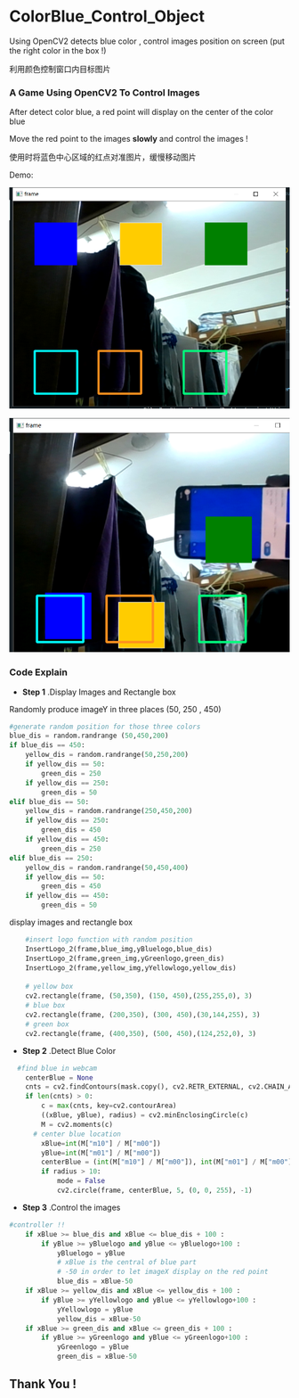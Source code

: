 # ColorBlue_Control_Object
Using OpenCV2 detects blue color , control images position on screen (put the right color in the box !)

利用颜色控制窗口内目标图片
### A Game Using OpenCV2 To Control Images

After detect color blue, a red point will display on the center of the color blue

Move the red point to the images **slowly** and control the images !

使用时将蓝色中心区域的红点对准图片，缓慢移动图片

Demo:
<p align="center">
  <img  src="https://github.com/lau1944/ColorBlue_Control_Object/blob/master/Untitled.png"  width="600"/>
</p>

<p align="center">
  <img  src="https://github.com/lau1944/ColorBlue_Control_Object/blob/master/Untitled1.png"  width="600"/>
</p>


### Code Explain 
- **Step 1** .Display Images and Rectangle box

 Randomly produce imageY in three places (50, 250 , 450)
```python
#generate random position for those three colors
blue_dis = random.randrange (50,450,200)
if blue_dis == 450:
    yellow_dis = random.randrange(50,250,200)
    if yellow_dis == 50:
        green_dis = 250
    if yellow_dis == 250:
        green_dis = 50   
elif blue_dis == 50:
    yellow_dis = random.randrange(250,450,200)
    if yellow_dis == 250:
        green_dis = 450
    if yellow_dis == 450:
        green_dis = 250   
elif blue_dis == 250:
    yellow_dis = random.randrange(50,450,400)
    if yellow_dis == 50:
        green_dis = 450
    if yellow_dis == 450:
        green_dis = 50   
```

 display images and rectangle box
```python
    #insert logo function with random position
    InsertLogo_2(frame,blue_img,yBluelogo,blue_dis)
    InsertLogo_2(frame,green_img,yGreenlogo,green_dis)
    InsertLogo_2(frame,yellow_img,yYellowlogo,yellow_dis)
    
    # yellow box
    cv2.rectangle(frame, (50,350), (150, 450),(255,255,0), 3)
    # blue box
    cv2.rectangle(frame, (200,350), (300, 450),(30,144,255), 3)
    # green box
    cv2.rectangle(frame, (400,350), (500, 450),(124,252,0), 3)
```


- **Step 2** .Detect Blue Color
```python
  #find blue in webcam
    centerBlue = None
    cnts = cv2.findContours(mask.copy(), cv2.RETR_EXTERNAL, cv2.CHAIN_APPROX_SIMPLE)[-2]
    if len(cnts) > 0:
	    c = max(cnts, key=cv2.contourArea)
	    ((xBlue, yBlue), radius) = cv2.minEnclosingCircle(c)
	    M = cv2.moments(c)
      # center blue location
	    xBlue=int(M["m10"] / M["m00"])
	    yBlue=int(M["m01"] / M["m00"])
	    centerBlue = (int(M["m10"] / M["m00"]), int(M["m01"] / M["m00"]))
	    if radius > 10:
		    mode = False
		    cv2.circle(frame, centerBlue, 5, (0, 0, 255), -1)  
```

- **Step 3** .Control the images
```python
#controller !!
    if xBlue >= blue_dis and xBlue <= blue_dis + 100 :
        if yBlue >= yBluelogo and yBlue <= yBluelogo+100 :
            yBluelogo = yBlue
            # xBlue is the central of blue part
            # -50 in order to let imageX display on the red point
            blue_dis = xBlue-50
    if xBlue >= yellow_dis and xBlue <= yellow_dis + 100 :
        if yBlue >= yYellowlogo and yBlue <= yYellowlogo+100 :
            yYellowlogo = yBlue
            yellow_dis = xBlue-50
    if xBlue >= green_dis and xBlue <= green_dis + 100 :
        if yBlue >= yGreenlogo and yBlue <= yGreenlogo+100 :
            yGreenlogo = yBlue
            green_dis = xBlue-50       
```


## Thank You !
